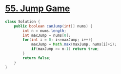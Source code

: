 # [55. Jump Game](https://leetcode.com/problems/jump-game/)

```java
class Solution {
    public boolean canJump(int[] nums) {
        int n = nums.length;
        int maxJump = nums[0];
        for(int i = 0; i<=maxJump; i++){
            maxJump = Math.max(maxJump, nums[i]+i);
            if(maxJump >= n-1) return true;
        }
        return false;
    }
}
```